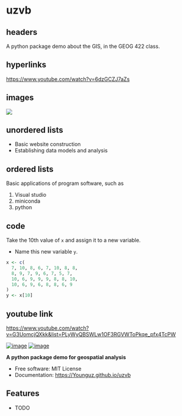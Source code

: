 # uzvb



## headers
A python package demo about the GIS, in the GEOG 422 class.

## hyperlinks
https://www.youtube.com/watch?v=6dzGCZJ7aZs

## images
![](https://carrollengineering.com/wp-content/uploads/2021/04/Picture2.png)

## unordered lists
- Basic website construction
- Establishing data models and analysis

## ordered lists
Basic applications of program software, such as
1. Visual studio
2. miniconda
3. python

## code
Take the 10th value of `x` and assign it to a new variable.  
  * Name this new variable `y`.
```r
x <- c(
  7, 10, 8, 6, 7, 10, 8, 8,
  8, 9, 7, 9, 6, 7, 5, 7,
  10, 6, 9, 9, 9, 8, 8, 10,
  10, 6, 9, 6, 8, 8, 6, 9
)
y <- x[10]
```


## youtube link 
https://www.youtube.com/watch?v=G3UomcjQXkk&list=PLyWyQBSWLw1OF3RGVWToPkqe_pfx4TcPW

[![image](https://img.shields.io/pypi/v/uzvb.svg)](https://pypi.python.org/pypi/uzvb)
[![image](https://img.shields.io/conda/vn/conda-forge/uzvb.svg)](https://anaconda.org/conda-forge/uzvb)


**A python package demo for geospatial analysis**


-   Free software: MIT License
-   Documentation: https://Younguz.github.io/uzvb
    

## Features

-   TODO
